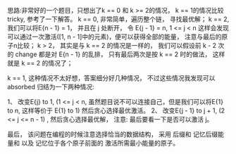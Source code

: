 思路:非常好的一个题目，只想出了k == 0 和 k >= 2的情况， k == 1的情况比较tricky, 参考了一下解答。
k == 0, 非常简单，遍历整个链， 寻找最优解；
k == 2, 我们可以将E{n - 1}  = 1， 并且在 j 处断开， 令 E{j - 1} = n, 1 <= j < n 这样会发现可以通过一次激活([1, n - 1]中的元素)，便可以获得全部的能量， 注意与最后的原子n比较；
k > 2， 其实是与 k == 2 的情况是一样的， 我们可以假设前 k - 2 次的 change 都是对 E{n - 1} 的乱排， 只有最后两次是按 k == 2 时的做法， 这样就是 k == 2 的情况了；

k == 1, 这种情况不太好想，答案细分好几种情况， 不过这些情况我发现可以 absorbed 归结为一下两种情况:

1、 改变E{j} to 1, (1 <= j < n, 虽然题目说不可以连接自己，但是我们可以将E{1} to n, 这样等价于 E{1} to 1) 然后贪心选择最优激活。
2、 改变E{j - 1} to j + 1, (2 <= j <= n - 1) , 然后贪心选择最优解， 注意: 最后要看一下是否可以激活 j。

最后， 该问题在编程的时候注意选择恰当的数据结构， 采用 后缀和 记忆后缀能量和 以及 记忆位于各个原子前面的 激活所需最小能量的原子。
